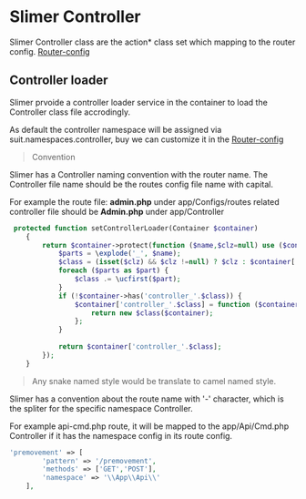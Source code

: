 # Slimer Controller

Slimer Controller class are the action* class set which mapping to the router config. [Router-config](router-config)

## Controller loader

Slimer prvoide a controller loader service in the container to load the Controller class file accrodingly.

As default the controller namespace will be assigned via suit.namespaces.controller, buy we can customize it in the [Router-config](router-config)

> Convention

Slimer has a Controller naming convention with the router name. The Controller file name should be the routes config file name with capital.

For example the route file:  **admin.php** under app/Configs/routes related controller file should be **Admin.php** under app/Controller

```php
 protected function setControllerLoader(Container $container)
    {
        return $container->protect(function ($name,$clz=null) use ($container) {
            $parts = \explode('_', $name);
            $class = (isset($clz) && $clz !=null) ? $clz : $container['config']('suit.namespaces.controller', '\\App\\Controller\\');
            foreach ($parts as $part) {
                $class .= \ucfirst($part);
            }
            if (!$container->has('controller_'.$class)) {
                $container['controller_'.$class] = function ($container) use ($class) {
                    return new $class($container);
                };
            }
            
            return $container['controller_'.$class];
        });
    }
```

> Any snake named style would be translate to camel named style.

Slimer has a convention about the route name with '-' character, which is the spliter for the specific namespace Controller.

For example api-cmd.php route, it will be mapped to the app/Api/Cmd.php Controller if it has the namespace config in its route config.

```php
'premovement' => [
        'pattern' => '/premovement',
        'methods' => ['GET','POST'],
        'namespace' => '\\App\\Api\\'
    ],
```